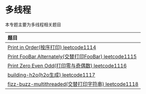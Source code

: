 # 多线程

本专题主要为多线程相关题目

|题目|
| :------ |
| [Print in Order(按序打印) leetcode1114 ](./printinorder/)|
| [Print FooBar Alternately(交替打印FooBar) leetcode1115 ](./printfoobaralternately/)|
| [Print Zero Even Odd(打印零与奇偶数) leetcode1116 ](./printzeroevenodd/)|	
| [building-h2o(h2o生成) leetcode1117 ](./buildingh2o/)|
| [fizz-buzz-multithreaded(交替打印字符串) leetcode1118 ](./fizzbuzzmultithreaded/)|


